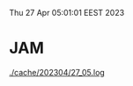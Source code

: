 Thu 27 Apr 05:01:01 EEST 2023
# JAM
<a href='./cache/202304/27_05.log'>./cache/202304/27_05.log</a>

